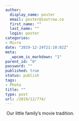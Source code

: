 ```yaml
---
author:
  display_name: poster
  email: poster@zastrow.co
  first_name: ""
  last_name: ""
  login: poster
categories:
- Micro
date: "2019-12-24T21:10:02Z"
meta:
  _wpcom_is_markdown: "1"
parent_id: "0"
password: ""
published: true
status: publish
tags:
- Photo
title: ""
type: post
url: /2019/12/774/
---
```

<p><img src="/assets/2019/12/80715241_732142310609438_1355799946143361287_n.jpg?_nc_ht=scontent.cdninstagram.com&amp;_nc_ohc=DQfp65wODZwAX_yljAu&amp;oh=285d78f0920707a905b22242f0e6f02d&amp;oe=5E9B69B9" alt="" /> Our little family’s movie tradition.</p>
